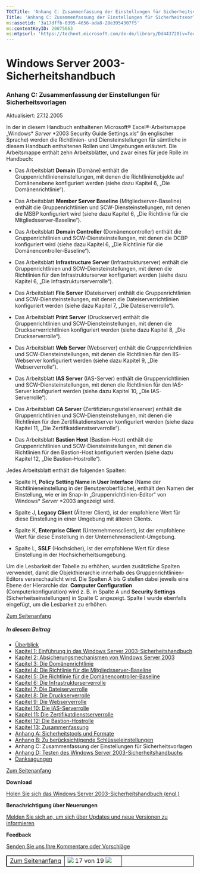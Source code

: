 ```yaml
---
TOCTitle: 'Anhang C: Zusammenfassung der Einstellungen für Sicherheitsvorlagen'
Title: 'Anhang C: Zusammenfassung der Einstellungen für Sicherheitsvorlagen'
ms:assetid: '3a17dffb-0395-4656-ada8-28e3954307f5'
ms:contentKeyID: 20075663
ms:mtpsurl: 'https://technet.microsoft.com/de-de/library/Dd443720(v=TechNet.10)'
---
```


Windows Server 2003-Sicherheitshandbuch
=======================================

### Anhang C: Zusammenfassung der Einstellungen für Sicherheitsvorlagen

Aktualisiert: 27.12.2005

In der in diesem Handbuch enthaltenen Microsoft® Excel®-Arbeitsmappe „Windows* *Server* *2003 Security Guide Settings.xls“ (in englischer Sprache) werden die Richtlinien- und Diensteinstellungen für sämtliche in diesem Handbuch enthaltenen Rollen und Umgebungen erläutert. Die Arbeitsmappe enthält zehn Arbeitsblätter, und zwar eines für jede Rolle im Handbuch:

-   Das Arbeitsblatt **Domain** (Domäne) enthält die Gruppenrichtlinieneinstellungen, mit denen die Richtlinienobjekte auf Domänenebene konfiguriert werden (siehe dazu Kapitel 6, „Die Domänenrichtlinie“).

-   Das Arbeitsblatt **Member Server Baseline** (Mitgliedserver-Baseline) enthält die Gruppenrichtlinien und SCW-Diensteinstellungen, mit denen die MSBP konfiguriert wird (siehe dazu Kapitel 6, „Die Richtlinie für die Mitgliedsserver-Baseline“).

-   Das Arbeitsblatt **Domain Controller** (Domänencontroller) enthält die Gruppenrichtlinien und SCW-Diensteinstellungen, mit denen die DCBP konfiguriert wird (siehe dazu Kapitel 6, „Die Richtlinie für die Domänencontroller-Baseline“).

-   Das Arbeitsblatt **Infrastructure Server** (Infrastrukturserver) enthält die Gruppenrichtlinien und SCW-Diensteinstellungen, mit denen die Richtlinien für den Infrastrukturserver konfiguriert werden (siehe dazu Kapitel 6, „Die Infrastrukturserverrolle“).

-   Das Arbeitsblatt **File Server** (Dateiserver) enthält die Gruppenrichtlinien und SCW-Diensteinstellungen, mit denen die Dateiserverrichtlinien konfiguriert werden (siehe dazu Kapitel 7, „Die Dateiserverrolle“).

-   Das Arbeitsblatt **Print Server** (Druckserver) enthält die Gruppenrichtlinien und SCW-Diensteinstellungen, mit denen die Druckserverrichtlinien konfiguriert werden (siehe dazu Kapitel 8, „Die Druckserverrolle“).

-   Das Arbeitsblatt **Web Server** (Webserver) enthält die Gruppenrichtlinien und SCW-Diensteinstellungen, mit denen die Richtlinien für den IIS-Webserver konfiguriert werden (siehe dazu Kapitel 9, „Die Webserverrolle“).

-   Das Arbeitsblatt **IAS Server** (IAS-Server) enthält die Gruppenrichtlinien und SCW-Diensteinstellungen, mit denen die Richtlinien für den IAS-Server konfiguriert werden (siehe dazu Kapitel 10, „Die IAS-Serverrolle“).

-   Das Arbeitsblatt **CA Server** (Zertifizierungsstellenserver) enthält die Gruppenrichtlinien und SCW-Diensteinstellungen, mit denen die Richtlinien für den Zertifikatdienstserver konfiguriert werden (siehe dazu Kapitel 11, „Die Zertifikatdienstserverrolle“).

-   Das Arbeitsblatt **Bastion Host** (Bastion-Host) enthält die Gruppenrichtlinien und SCW-Diensteinstellungen, mit denen die Richtlinien für den Bastion-Host konfiguriert werden (siehe dazu Kapitel 12, „Die Bastion-Hostrolle“).

Jedes Arbeitsblatt enthält die folgenden Spalten:

-   Spalte H, **Policy Setting Name in User Interface** (Name der Richtlinieneinstellung in der Benutzeroberfläche), enthält den Namen der Einstellung, wie er im Snap-In „Gruppenrichtlinien-Editor“ von Windows* *Server* *2003 angezeigt wird.

-   Spalte J, **Legacy Client** (Älterer Client), ist der empfohlene Wert für diese Einstellung in einer Umgebung mit älteren Clients.

-   Spalte K, **Enterprise Client** (Unternehmensclient), ist der empfohlene Wert für diese Einstellung in der Unternehmensclient-Umgebung.

-   Spalte L, **SSLF** (Hochsicher), ist der empfohlene Wert für diese Einstellung in der Hochsicherheitsumgebung.

Um die Lesbarkeit der Tabelle zu erhöhen, wurden zusätzliche Spalten verwendet, damit die Objekthierarchie innerhalb des Gruppenrichtlinien-Editors veranschaulicht wird. Die Spalten A bis G stellen dabei jeweils eine Ebene der Hierarchie dar. **Computer Configuration** (Computerkonfiguration) wird z. B. in Spalte A und **Security Settings** (Sicherheitseinstellungen) in Spalte C angezeigt. Spalte I wurde ebenfalls eingefügt, um die Lesbarkeit zu erhöhen.

[](#mainsection)[Zum Seitenanfang](#mainsection)

##### In diesem Beitrag

-   [Überblick](http://www.microsoft.com/germany/technet/sicherheit/prodtech/windowsserver2003/w2003hg/sgch00.mspx)
-   [Kapitel 1: Einführung in das Windows Server 2003-Sicherheitshandbuch](http://www.microsoft.com/germany/technet/sicherheit/prodtech/windowsserver2003/w2003hg/s3sgch01.mspx)
-   [Kapitel 2: Absicherungsmechanismen von Windows Server 2003](http://www.microsoft.com/germany/technet/sicherheit/prodtech/windowsserver2003/w2003hg/s3sgch02.mspx)
-   [Kapitel 3: Die Domänenrichtlinie](http://www.microsoft.com/germany/technet/sicherheit/prodtech/windowsserver2003/w2003hg/s3sgch03.mspx)
-   [Kapitel 4: Die Richtlinie für die Mitgliedsserver-Baseline](http://www.microsoft.com/germany/technet/sicherheit/prodtech/windowsserver2003/w2003hg/s3sgch04.mspx)
-   [Kapitel 5: Die Richtlinie für die Domänencontroller-Baseline](http://www.microsoft.com/germany/technet/sicherheit/prodtech/windowsserver2003/w2003hg/s3sgch05.mspx)
-   [Kapitel 6: Die Infrastrukturserverrolle](http://www.microsoft.com/germany/technet/sicherheit/prodtech/windowsserver2003/w2003hg/s3sgch06.mspx)
-   [Kapitel 7: Die Dateiserverrolle](http://www.microsoft.com/germany/technet/sicherheit/prodtech/windowsserver2003/w2003hg/s3sgch07.mspx)
-   [Kapitel 8: Die Druckserverrolle](http://www.microsoft.com/germany/technet/sicherheit/prodtech/windowsserver2003/w2003hg/s3sgch08.mspx)
-   [Kapitel 9: Die Webserverrolle](http://www.microsoft.com/germany/technet/sicherheit/prodtech/windowsserver2003/w2003hg/s3sgch09.mspx)
-   [Kapitel 10: Die IAS-Serverrolle](http://www.microsoft.com/germany/technet/sicherheit/prodtech/windowsserver2003/w2003hg/s3sgch10.mspx)
-   [Kapitel 11: Die Zertifikatdienstserverrolle](http://www.microsoft.com/germany/technet/sicherheit/prodtech/windowsserver2003/w2003hg/s3sgch11.mspx)
-   [Kapitel 12: Die Bastion-Hostrolle](http://www.microsoft.com/germany/technet/sicherheit/prodtech/windowsserver2003/w2003hg/s3sgch12.mspx)
-   [Kapitel 13: Zusammenfassung](http://www.microsoft.com/germany/technet/sicherheit/prodtech/windowsserver2003/w2003hg/s3sgch13.mspx)
-   [Anhang A: Sicherheitstools und Formate](http://www.microsoft.com/germany/technet/sicherheit/prodtech/windowsserver2003/w2003hg/s3sgapxa.mspx)
-   [Anhang B: Zu berücksichtigende Schlüsseleinstellungen](http://www.microsoft.com/germany/technet/sicherheit/prodtech/windowsserver2003/w2003hg/s3sgapxb.mspx)
-   Anhang C: Zusammenfassung der Einstellungen für Sicherheitsvorlagen
-   [Anhang D: Testen des Windows Server 2003-Sicherheitshandbuchs](http://www.microsoft.com/germany/technet/sicherheit/prodtech/windowsserver2003/w2003hg/s3sgapxd.mspx)
-   [Danksagungen](http://www.microsoft.com/germany/technet/sicherheit/prodtech/windowsserver2003/w2003hg/s3sgack.mspx)

[](#mainsection)[Zum Seitenanfang](#mainsection)

**Download**

[Holen Sie sich das Windows Server 2003-Sicherheitshandbuch (engl.)](http://go.microsoft.com/fwlink/?linkid=14846&clcid=0x409)

**Benachrichtigung über Neuerungen**

[Melden Sie sich an, um sich über Updates und neue Versionen zu informieren](http://www.microsoft.com/germany/technet/sicherheit/bulletins/notify.mspx)

**Feedback**

[Senden Sie uns Ihre Kommentare oder Vorschläge](mailto:secwish@microsoft.com?subject=windows%20server%202003%20security%20guide)

<p> </p>
<table style="border:1px solid black;">
<colgroup>
<col width="50%" />
<col width="50%" />
</colgroup>
<tbody>
<tr class="odd">
<td style="border:1px solid black;"><div>
<a href="#mainsection"></a><a href="#mainsection">Zum Seitenanfanq</a>
</div></td>
<td style="border:1px solid black;"><a href="http://www.microsoft.com/germany/technet/sicherheit/prodtech/windowsserver2003/w2003hg/s3sgapxb.mspx"><img src="images/Dd443720.pageLeft(de-de,TechNet.10).gif" /></a> 17 von 19 <a href="http://www.microsoft.com/germany/technet/sicherheit/prodtech/windowsserver2003/w2003hg/s3sgapxd.mspx"><img src="images/Dd443720.pageRight(de-de,TechNet.10).gif" /></a></td>
</tr>
</tbody>
</table>
